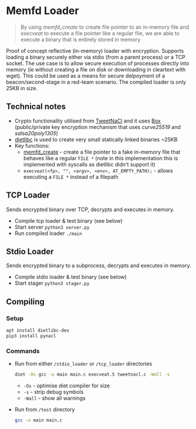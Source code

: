 # Memfd Loader
> By using _memfd_create_ to create file pointer to an in-memory file and _execveat_ to execute a file pointer like a regular file, we are able to execute a binary that is entirely stored in memory

Proof of concept reflective (in-memory) loader with encryption. Supports loading a binary securely either via stdio (from a parent process) or a TCP socket. The use case is to allow secure execution of processes directly into memory (ie without creating a file on disk or downloading in cleartext with wget). This could be used as a means for secure delpoyment of a beacon/second-stage in a red-team scenario. The compiled loader is only 25KB in size.


## Technical notes
- Crypto functionality utilised from [TweetNaCl](http://tweetnacl.cr.yp.to/software.html) and it uses [Box](https://nacl.cr.yp.to/box.html) (public/private key encryption mechanism that uses _curve25519_ and _salsa20poly1305_)
- [dietlibc](https://www.fefe.de/dietlibc/) is used to create very small statically linked binaries ~25KB
- Key functions:
    - [memfd_create](https://man7.org/linux/man-pages/man2/memfd_create.2.html) - create a file pointer to a fake in-memory file that behaves like a regular `FILE *` (note in this implementation this is implemented with syscalls as dietlibc didn't support it)
    - `execveat(<fp>, "", <argv>, <env>, AT_EMPTY_PATH);` - allows executing a `FILE *` instead of a filepath

## TCP Loader
Sends encrypted binary over TCP, decrypts and executes in memory.
- Compile tcp loader & test binary (see below)
- Start server `python3 server.py`
- Run compiled loader `./main`

## Stdio Loader
Sends encrypted binary to a subprocess, decrypts and executes in memory.
- Compile stdio loader & test binary (see below)
- Start stager `python3 stager.py`



## Compiling
### Setup
```sh
apt install dietlibc-dev
pip3 install pynacl
```

### Commands
 - Run from either `/stdio_loader` or `/tcp_loader` directories
    ```sh
    diet -Os gcc -o main main.c execveat.S tweetnacl.c -Wall -s
    ```
    - `-Os` - optimise diet compiler for size
    - `-s` - strip debug symbols
    - `-Wall` - show all warnings

- Run from `/test` directory
    ```sh
    gcc -o main main.c
    ```
